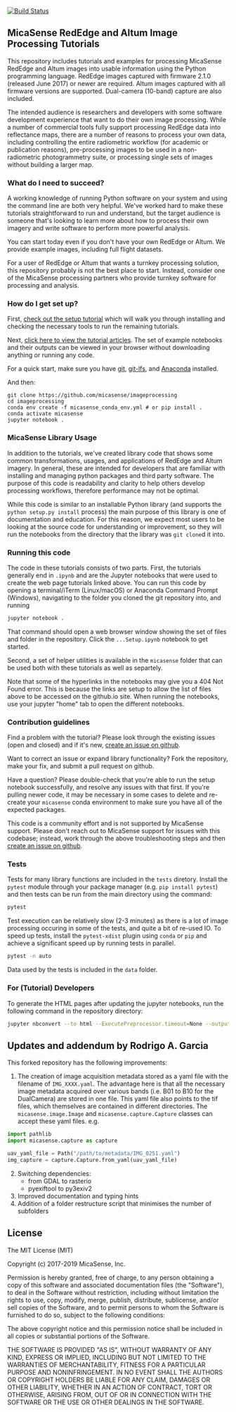[![Build Status](https://travis-ci.org/micasense/imageprocessing.svg?branch=master)](https://travis-ci.org/micasense/imageprocessing)

## MicaSense RedEdge and Altum Image Processing Tutorials

This repository includes tutorials and examples for processing MicaSense RedEdge and Altum images into usable information using the Python programming language. RedEdge images captured with firmware 2.1.0 (released June 2017) or newer are required. Altum images captured with all firmware versions are supported. Dual-camera (10-band) capture are also included.

The intended audience is researchers and developers with some software development experience that want to do their own image processing. While a number of commercial tools fully support processing RedEdge data into reflectance maps, there are a number of reasons to process your own data, including controlling the entire radiometric workflow (for academic or publication reasons), pre-processing images to be used in a non-radiometric photogrammetry suite, or processing single sets of images without building a larger map.

### What do I need to succeed?

A working knowledge of running Python software on your system and using the command line are both very helpful. We've worked hard to make these tutorials straightforward to run and understand, but the target audience is someone that's looking to learn more about how to process their own imagery and write software to perform more powerful analysis.

You can start today even if you don't have your own RedEdge or Altum. We provide example images, including full flight datasets.

For a user of RedEdge or Altum that wants a turnkey processing solution, this repository probably is not the best place to start. Instead, consider one of the MicaSense processing partners who provide turnkey software for processing and analysis.

### How do I get set up?

First, [check out the setup tutorial](https://micasense.github.io/imageprocessing/MicaSense%20Image%20Processing%20Setup.html) which will walk you through installing and checking the necessary tools to run the remaining tutorials.

Next, [click here to view the tutorial articles](https://micasense.github.io/imageprocessing/index.html). The set of example notebooks and their outputs can be viewed in your browser without downloading anything or running any code.

For a quick start, make sure you have [git](https://git-scm.com/downloads), [git-lfs](https://git-lfs.github.com/), and [Anaconda](https://www.anaconda.com/) installed.

And then:
```
git clone https://github.com/micasense/imageprocessing
cd imageprocessing
conda env create -f micasense_conda_env.yml # or pip install .
conda activate micasense
jupyter notebook .
```

### MicaSense Library Usage

In addition to the tutorials, we've created library code that shows some common transformations, usages, and applications of RedEdge and Altum imagery. In general, these are intended for developers that are familiar with installing and managing python packages and third party software.  The purpose of this code is readability and clarity to help others develop processing workflows, therefore performance may not be optimal.

While this code is similar to an installable Python library (and supports the `python setup.py install` process) the main purpose of this library is one of documentation and education. For this reason, we expect most users to be looking at the source code for understanding or improvement, so they will run the notebooks from the directory that the library was `git clone`d it into. 

### Running this code

The code in these tutorials consists of two parts. First, the tutorials generally end in `.ipynb` and are the Jupyter notebooks that were used to create the web page tutorials linked above. You can run this code by opening a terminal/iTerm (Linux/macOS) or Anaconda Command Prompt (Windows), navigating to the folder you cloned the git repository into, and running

```bash
jupyter notebook .
```

That command should open a web browser window showing the set of files and folder in the repository. Click the `...Setup.ipynb` notebook to get started.

Second, a set of helper utilities is available in the `micasense` folder that can be used both with these tutorials as well as separtely. 

Note that some of the hyperlinks in the notebooks may give you a 404 Not Found error. This is because the links are setup to allow the list of files above to be accessed on the github.io site.  When running the notebooks, use your jupyter "home" tab to open the different notebooks.

### Contribution guidelines

Find a problem with the tutorial? Please look through the existing issues (open and closed) and if it's new, [create an issue on github](https://github.com/micasense/imageprocessing/issues). 

Want to correct an issue or expand library functionality?  Fork the repository, make your fix, and submit a pull request on github.

Have a question? Please double-check that you're able to run the setup notebook successfully, and resolve any issues with that first.  If you're pulling newer code, it may be necessary in some cases to delete and re-create your `micasense` conda environment to make sure you have all of the expected packages.  

This code is a community effort and is not supported by MicaSense support. Please don't reach out to MicaSense support for issues with this codebase; instead, work through the above troubleshooting steps and then [create an issue on github](https://github.com/micasense/imageprocessing/issues).

### Tests

Tests for many library functions are included in the `tests` diretory. Install the `pytest` module through your package manager (e.g. `pip install pytest`) and then tests can be run from the main directory using the command:

```bash
pytest
```

Test execution can be relatively slow (2-3 minutes) as there is a lot of image processing occuring in some of the tests, and quite a bit of re-used IO.  To speed up tests, install the `pytest-xdist` plugin using `conda` or `pip` and achieve a significant speed up by running tests in parallel.

```bash
pytest -n auto
```

Data used by the tests is included in the `data` folder.

### For (Tutorial) Developers 

To generate the HTML pages after updating the jupyter notebooks, run the following command in the repository directory:

```bash
jupyter nbconvert --to html --ExecutePreprocessor.timeout=None --output-dir docs --execute *.ipynb
```

## Updates and addendum by Rodrigo A. Garcia
This forked repository has the following improvements:
1. The creation of image acquisition metadata stored as a yaml file with the filename of `IMG_XXXX.yaml`.
   The advantage here is that all the necessary image metadata acquired over various bands (i.e. B01 to
   B10 for the DualCamera) are stored in one file. This yaml file also points to the tif files, which
   themselves are contained in different directories. The `micasense.image.Image` and `micasense.capture.Capture`
   classes can accept these yaml files.
   e.g.
```python
import pathlib
import micasense.capture as capture

uav_yaml_file = Path("/path/to/metadata/IMG_0251.yaml")
img_capture = capture.Capture.from_yaml(uav_yaml_file)
```   
2. Switching dependencies:
   - from GDAL to rasterio
   - pyexiftool to py3exiv2
3. Improved documentation and typing hints
4. Addition of a folder restructure script that minimises the number of subfolders

## License

The MIT License (MIT)

Copyright (c) 2017-2019 MicaSense, Inc.

Permission is hereby granted, free of charge, to any person obtaining a copy of this software and associated documentation files (the "Software"), to deal in the Software without restriction, including without limitation the rights to use, copy, modify, merge, publish, distribute, sublicense, and/or sell copies of the Software, and to permit persons to whom the Software is furnished to do so, subject to the following conditions:

The above copyright notice and this permission notice shall be included in all copies or substantial portions of the Software.

THE SOFTWARE IS PROVIDED "AS IS", WITHOUT WARRANTY OF ANY KIND, EXPRESS OR IMPLIED, INCLUDING BUT NOT LIMITED TO THE WARRANTIES OF MERCHANTABILITY, FITNESS FOR A PARTICULAR PURPOSE AND NONINFRINGEMENT. IN NO EVENT SHALL THE AUTHORS OR COPYRIGHT HOLDERS BE LIABLE FOR ANY CLAIM, DAMAGES OR OTHER LIABILITY, WHETHER IN AN ACTION OF CONTRACT, TORT OR OTHERWISE, ARISING FROM, OUT OF OR IN CONNECTION WITH THE SOFTWARE OR THE USE OR OTHER DEALINGS IN THE SOFTWARE.
